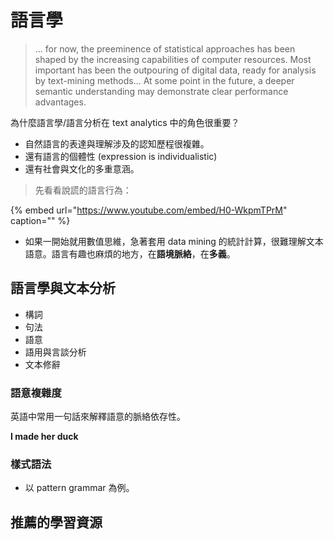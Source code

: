 # 語言學

> ... for now, the preeminence of statistical approaches has been shaped by the increasing capabilities of computer resources. Most important has been the outpouring of digital data, ready for analysis by text-mining methods... At some point in the future, a deeper semantic understanding may demonstrate clear performance advantages.

為什麼語言學/語言分析在 text analytics 中的角色很重要？

* 自然語言的表達與理解涉及的認知歷程很複雜。
* 還有語言的個體性 \(expression is individualistic\)
* 還有社會與文化的多重意涵。

> 先看看說謊的語言行為：

{% embed url="https://www.youtube.com/embed/H0-WkpmTPrM" caption="" %}

* 如果一開始就用數值思維，急著套用 data mining 的統計計算，很難理解文本語意。語言有趣也麻煩的地方，在**語境脈絡**，在**多義**。

## 語言學與文本分析

* 構詞
* 句法
* 語意
* 語用與言談分析
* 文本修辭

### 語意複雜度

英語中常用一句話來解釋語意的脈絡依存性。

**I made her duck**

### 樣式語法

* 以 pattern grammar 為例。

## 推薦的學習資源

